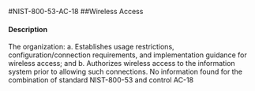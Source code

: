 #NIST-800-53-AC-18
##Wireless Access
#### Description
The organization:
  a.  Establishes usage restrictions, configuration/connection requirements, and implementation guidance for wireless access; and
  b.  Authorizes wireless access to the information system prior to allowing such connections.
No information found for the combination of standard NIST-800-53 and control AC-18
